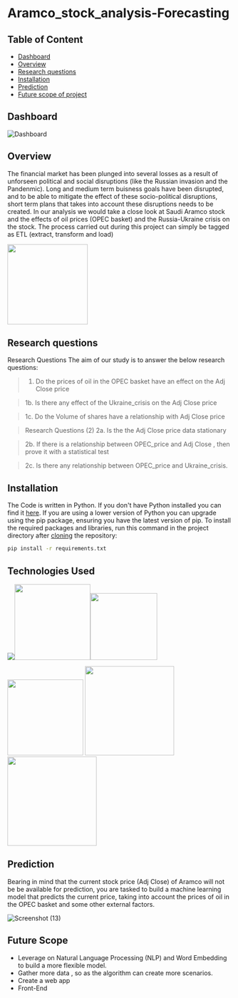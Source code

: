 # Aramco_stock_analysis-Forecasting


## Table of Content
  * [Dashboard](#dashboard)
  * [Overview](#overview)
  * [Research questions](#research-questions)
  * [Installation](#installation)
  * [Prediction](#prediction)
  * [Future scope of project](#future-scope)


## Dashboard

![Dashboard](https://user-images.githubusercontent.com/59423092/187164383-cf0a47f9-a8aa-4784-a82b-4177a3793b7e.png)



## Overview
The financial market has been plunged into several losses as a result of  unforseen political and social disruptions (like the  Russian invasion and the Pandenmic). Long and medium term buisness goals have been disrupted,  and to be able to mitigate the effect of these socio-political disruptions, short term plans that takes into account these disruptions needs to be created. In our analysis we would take a close look at Saudi Aramco stock and the effects of oil prices (OPEC basket) and the Russia-Ukraine crisis on the stock.
The process carried out during this project can simply be tagged as ETL (extract, transform and load)

[<img target="_blank" src="https://www.altexsoft.com/media/2021/03/the-etl-workflow.png" width=180>](https://www.altexsoft.com/blog/etl-vs-elt/)




## Research questions
Research Questions
The aim of our study is to answer the below research questions:
> 1. Do the prices of oil in the OPEC basket have an effect on the Adj Close price

> 1b. Is there any effect of the Ukraine_crisis on the Adj Close price


> 1c.  Do the Volume of shares have a relationship with Adj Close price


> Research Questions (2)
> 2a. Is the the Adj Close price data stationary

> 2b. If there is a relationship between OPEC_price and Adj Close , then  prove it with a  statistical test    

> 2c. Is there any relationship between OPEC_price and Ukraine_crisis.





## Installation
The Code is written in Python. If you don't have Python installed you can find it [here](https://www.python.org/downloads/). If you are using a lower version of Python you can upgrade using the pip package, ensuring you have the latest version of pip. To install the required packages and libraries, run this command in the project directory after [cloning](https://www.howtogeek.com/451360/how-to-clone-a-github-repository/) the repository:
```bash
pip install -r requirements.txt
```



## Technologies Used

![](https://forthebadge.com/images/badges/made-with-python.svg)[<img target="_blank" src="https://upload.wikimedia.org/wikipedia/commons/thumb/2/29/Postgresql_elephant.svg/121px-Postgresql_elephant.svg.png" width=170>](https://en.wikipedia.org/wiki/PostgreSQL/)[<img target="_blank" src="https://1000logos.net/wp-content/uploads/2022/08/Microsoft-Power-BI-Logo.png" width=150>](https://1000logos.net/microsoft-power-bi-logo/)

[<img target="_blank" src="https://flask.palletsprojects.com/en/1.1.x/_images/flask-logo.png" width=170>](https://flask.palletsprojects.com/en/1.1.x/) [<img target="_blank" src="https://scikit-learn.org/stable/_static/scikit-learn-logo-small.png" width=200>](https://scikit-learn.org/stable/) [<img target="_blank" src="https://avatars.githubusercontent.com/u/16359713?v=4" width=200>](https://github.com/tensorflow-jenkins/) 


## Prediction
Bearing in mind that the current stock price (Adj Close) of Aramco will not be be available for prediction, you are  tasked to build a machine learning  model that predicts the current price,  taking into account the prices of oil in the OPEC basket and some other external factors. 

![Screenshot (13)](https://user-images.githubusercontent.com/59423092/187312989-a98702c3-37f4-44c1-9813-7b5e17d9b12d.png)



## Future Scope

* Leverage on Natural Language Processing (NLP) and  Word Embedding  to build a more flexible model.
* Gather more data , so as the algorithm can create more scenarios.
* Create a web  app
* Front-End 
